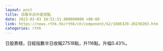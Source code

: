 ```yaml
---
layout: post
title: 日股半日升逾百點
date: 2023-02-03 10:51:51.000000000 +08:00
link: https://news.rthk.hk/rthk/ch/component/k2/1686329-20230203.htm
categories: rthk
---
```


日股靠穩，日經指數半日收報27518點，升116點，升幅0.43%。

